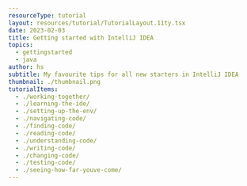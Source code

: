 ```yaml
---
resourceType: tutorial
layout: resources/tutorial/TutorialLayout.11ty.tsx
date: 2023-02-03
title: Getting started with IntelliJ IDEA
topics:
  - gettingstarted
  - java
author: hs
subtitle: My favourite tips for all new starters in IntelliJ IDEA
thumbnail: ./thumbnail.png
tutorialItems:
  - ./working-together/
  - ./learning-the-ide/
  - ./setting-up-the-env/
  - ./navigating-code/
  - ./finding-code/
  - ./reading-code/
  - ./understanding-code/
  - ./writing-code/
  - ./changing-code/
  - ./testing-code/
  - ./seeing-how-far-youve-come/
---
```


